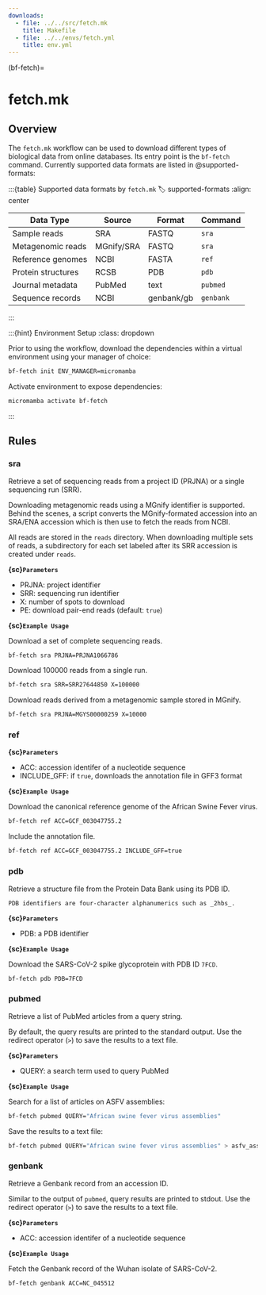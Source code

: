 ```yaml
---
downloads:
  - file: ../../src/fetch.mk
    title: Makefile
  - file: ../../envs/fetch.yml
    title: env.yml
---
```


(bf-fetch)=
# fetch.mk

## Overview

The `fetch.mk` workflow can be used to download different types of biological data from online databases. Its entry point is the `bf-fetch` command. Currently supported data formats are listed in @supported-formats:

:::{table} Supported data formats by `fetch.mk`
:label: supported-formats
:align: center

| Data Type | Source | Format | Command |
| ------ | ------ | ------ | ------ |
| Sample reads | SRA | FASTQ | `sra` | 
| Metagenomic reads | MGnify/SRA | FASTQ | `sra` | 
| Reference genomes | NCBI | FASTA | `ref` |
| Protein structures | RCSB | PDB | `pdb` |
| Journal metadata | PubMed | text | `pubmed` |
| Sequence records | NCBI |  genbank/gb | `genbank` |

:::

:::{hint} Environment Setup
:class: dropdown

Prior to using the workflow, download the dependencies within a virtual environment using your manager of choice:

```bash
bf-fetch init ENV_MANAGER=micromamba
```

Activate environment to expose dependencies:
```bash
micromamba activate bf-fetch
```
:::

## Rules

### sra

Retrieve a set of sequencing reads from a project ID (PRJNA) or a single sequencing run (SRR).

Downloading metagenomic reads using a MGnify identifier is supported. Behind the scenes, a script converts the MGnify-formated accession into an SRA/ENA accession which is then use to fetch the reads from NCBI.

All reads are stored in the `reads` directory. When downloading multiple sets of reads, a subdirectory for each set labeled after its SRR accession is created under `reads`.

**{sc}`Parameters`**

- PRJNA: project identifier
- SRR: sequencing run identifier
- X: number of spots to download
- PE: download pair-end reads (default: `true`)

**{sc}`Example Usage`**

Download a set of complete sequencing reads.
```bash
bf-fetch sra PRJNA=PRJNA1066786
```

Download 100000 reads from a single run.
```bash
bf-fetch sra SRR=SRR27644850 X=100000
```

Download reads derived from a metagenomic sample stored in MGnify.
```bash
bf-fetch sra PRJNA=MGYS00000259 X=10000
```

### ref

**{sc}`Parameters`**

- ACC: accession identifer of a nucleotide sequence
- INCLUDE_GFF: if `true`, downloads the annotation file in GFF3 format

**{sc}`Example Usage`**

Download the canonical reference genome of the African Swine Fever virus.
```bash
bf-fetch ref ACC=GCF_003047755.2
```

Include the annotation file.
```bash
bf-fetch ref ACC=GCF_003047755.2 INCLUDE_GFF=true
```

### pdb

Retrieve a structure file from the Protein Data Bank using its PDB ID.

```{note}
PDB identifiers are four-character alphanumerics such as _2hbs_.
```

**{sc}`Parameters`**

- PDB: a PDB identifier

**{sc}`Example Usage`**

Download the SARS-CoV-2 spike glycoprotein with PDB ID `7FCD`.
```bash
bf-fetch pdb PDB=7FCD
```

### pubmed

Retrieve a list of PubMed articles from a query string. 

By default, the query results are printed to the standard output. Use the redirect operator (`>`) to save the results to a text file.

**{sc}`Parameters`**

- QUERY: a search term used to query PubMed

**{sc}`Example Usage`**

Search for a list of articles on ASFV assemblies:
```bash
bf-fetch pubmed QUERY="African swine fever virus assemblies"
```

Save the results to a text file:
```bash
bf-fetch pubmed QUERY="African swine fever virus assemblies" > asfv_assemblies.journals.txt
```

### genbank

Retrieve a Genbank record from an accession ID.

Similar to the output of `pubmed`, query results are printed to stdout. Use the redirect operator (`>`) to save the results to a text file.

**{sc}`Parameters`**

- ACC: accession identifer of a nucleotide sequence

**{sc}`Example Usage`**

Fetch the Genbank record of the Wuhan isolate of SARS-CoV-2.
```bash
bf-fetch genbank ACC=NC_045512
```
